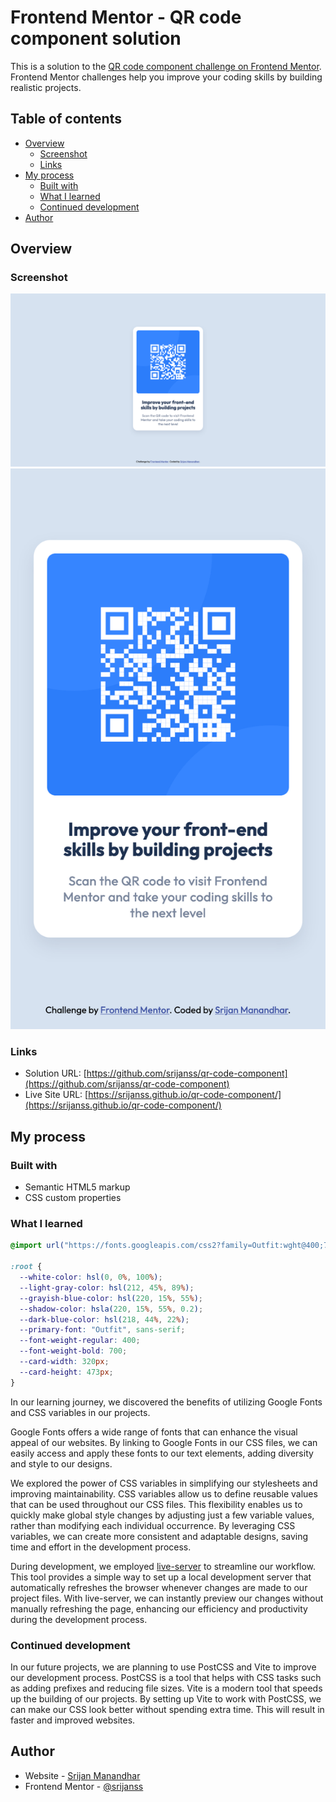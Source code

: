 # Frontend Mentor - QR code component solution

This is a solution to the [QR code component challenge on Frontend Mentor](https://www.frontendmentor.io/challenges/qr-code-component-iux_sIO_H). Frontend Mentor challenges help you improve your coding skills by building realistic projects.

## Table of contents

- [Overview](#overview)
  - [Screenshot](#screenshot)
  - [Links](#links)
- [My process](#my-process)
  - [Built with](#built-with)
  - [What I learned](#what-i-learned)
  - [Continued development](#continued-development)
- [Author](#author)

## Overview

### Screenshot

![](./images/desktop-screenshot.png)
![](./images/mobile-screenshot.png)

### Links

- Solution URL: [https://github.com/srijanss/qr-code-component](https://github.com/srijanss/qr-code-component)
- Live Site URL: [https://srijanss.github.io/qr-code-component/](https://srijanss.github.io/qr-code-component/)

## My process

### Built with

- Semantic HTML5 markup
- CSS custom properties

### What I learned

```css
@import url("https://fonts.googleapis.com/css2?family=Outfit:wght@400;700&display=swap");

:root {
  --white-color: hsl(0, 0%, 100%);
  --light-gray-color: hsl(212, 45%, 89%);
  --grayish-blue-color: hsl(220, 15%, 55%);
  --shadow-color: hsla(220, 15%, 55%, 0.2);
  --dark-blue-color: hsl(218, 44%, 22%);
  --primary-font: "Outfit", sans-serif;
  --font-weight-regular: 400;
  --font-weight-bold: 700;
  --card-width: 320px;
  --card-height: 473px;
}
```

In our learning journey, we discovered the benefits of utilizing Google Fonts and CSS variables in our projects.

Google Fonts offers a wide range of fonts that can enhance the visual appeal of our websites. By linking to Google Fonts in our CSS files, we can easily access and apply these fonts to our text elements, adding diversity and style to our designs.

We explored the power of CSS variables in simplifying our stylesheets and improving maintainability. CSS variables allow us to define reusable values that can be used throughout our CSS files. This flexibility enables us to quickly make global style changes by adjusting just a few variable values, rather than modifying each individual occurrence. By leveraging CSS variables, we can create more consistent and adaptable designs, saving time and effort in the development process.

During development, we employed [live-server](https://www.npmjs.com/package/live-server) to streamline our workflow. This tool provides a simple way to set up a local development server that automatically refreshes the browser whenever changes are made to our project files. With live-server, we can instantly preview our changes without manually refreshing the page, enhancing our efficiency and productivity during the development process.

### Continued development

In our future projects, we are planning to use PostCSS and Vite to improve our development process. PostCSS is a tool that helps with CSS tasks such as adding prefixes and reducing file sizes. Vite is a modern tool that speeds up the building of our projects. By setting up Vite to work with PostCSS, we can make our CSS look better without spending extra time. This will result in faster and improved websites.

## Author

- Website - [Srijan Manandhar](ttps://github.com/srijanss)
- Frontend Mentor - [@srijanss](https://www.frontendmentor.io/profile/srijanss)
